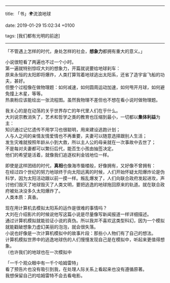 
---

title: 「书」🌍流浪地球

date: 2019-01-29 15:02:34 +0100

tags: [我们都有光明的前途]

---
「不管遇上怎样的时代，身处怎样的社会，**想象力**都拥有重大的意义。」

小说很短看了两遍也不过一个小时。<br />第一遍就特别惊叹大刘的想象力，开篇就说要给地球刹车：<br />原来永恒的太阳即将爆炸，人类打算驾着地球逃出太阳系，还省了造宇宙飞船的功夫，甚好。<br />但整个过程像在做物理题：如何减速，如何圆周运动加速，如何甩开月球，如何避免撞上木星，等等。<br />热衷粉应该能绘出一张流程图。虽然我物理不差但也不想在看小说时做物理题。

我关心的是在动荡的关乎世界存亡的年代里人们在乎什么。<br />大刘说宗教消失了，艺术和哲学之类的教育也压缩到最小，一切都以**集体利益**为主：<br />知识通过记忆遗传不用学习也很聪明，用来建设逃跑计划；<br />人与人之间的亲情友情爱情也不再重要，夫妻可以随意选择跟别人生活；<br />发生灾难就按照年龄从小到大救，所以主人公的母亲就在一次事故中去世了；<br />不是每对夫妻都可以繁衍后代，能否生小孩由抽签决定。<br />他们的希望是活着，就像我们追逐权利金钱地位一样。

即使是这样团结的时代，**真相**也像海市蜃楼般，好像拥有，又好像不曾拥有：<br />在经过四个世纪的努力地球终于向太阳远离的时候，人们开始怀疑太阳爆炸论是伪科学，因为太阳活动跟以前一摸一样。叛乱爆发了，人们向联合政府发起进攻，声讨他们毁灭了地球毁灭了人类文明，要把逃逸的地球拖回原来的轨道。就在联合政府被处决没多久太阳爆炸了。<br />人类本质：真香。

现在用计算机去模拟太阳系的运作是很难的事情吗？<br />大刘在介绍影片的时候说他写这篇小说是尽量像写新闻报道一样详细描述。<br />通过计算机模拟就能验证小说的真伪。所以我并不喜欢这类型科幻，因为一个模拟就能戳破想象力虚幻美丽的泡泡，就会很失落。<br />小说也好像是一次计算机模拟中的故事片段：那些小人物们有了自己的想法。<br />计算机模拟世界中的逃逸地球伤的人们慢慢发现自己是在模拟中，听起来更值得想象。<br />（也许我们的地球也在一次模拟中

「一千个观众眼中有一千个哈姆雷特」<br />看了预告片也没有吸引到我，在处理人际关系上看起来也没有遵循原著。<br />我想保留自己的哈姆雷特不会去看电影。



